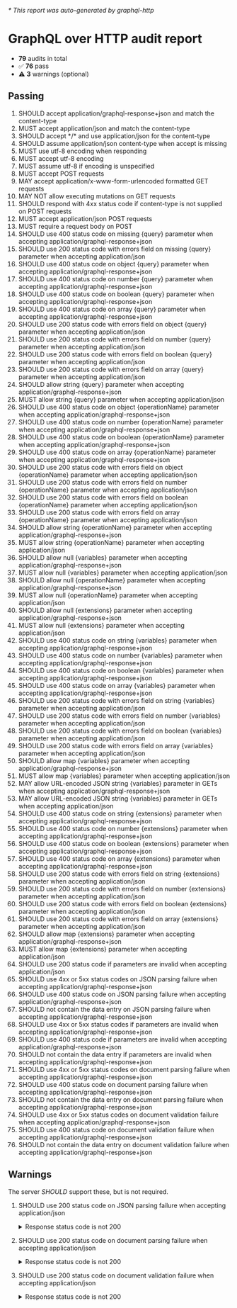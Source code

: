 _* This report was auto-generated by graphql-http_

# GraphQL over HTTP audit report

- **79** audits in total
- ✅ **76** pass
- ⚠️ **3** warnings (optional)

## Passing
1. SHOULD accept application/graphql-response+json and match the content-type
2. MUST accept application/json and match the content-type
3. SHOULD accept \*/\* and use application/json for the content-type
4. SHOULD assume application/json content-type when accept is missing
5. MUST use utf-8 encoding when responding
6. MUST accept utf-8 encoding
7. MUST assume utf-8 if encoding is unspecified
8. MUST accept POST requests
9. MAY accept application/x-www-form-urlencoded formatted GET requests
10. MAY NOT allow executing mutations on GET requests
11. SHOULD respond with 4xx status code if content-type is not supplied on POST requests
12. MUST accept application/json POST requests
13. MUST require a request body on POST
14. SHOULD use 400 status code on missing {query} parameter when accepting application/graphql-response+json
15. SHOULD use 200 status code with errors field on missing {query} parameter when accepting application/json
16. SHOULD use 400 status code on object {query} parameter when accepting application/graphql-response+json
17. SHOULD use 400 status code on number {query} parameter when accepting application/graphql-response+json
18. SHOULD use 400 status code on boolean {query} parameter when accepting application/graphql-response+json
19. SHOULD use 400 status code on array {query} parameter when accepting application/graphql-response+json
20. SHOULD use 200 status code with errors field on object {query} parameter when accepting application/json
21. SHOULD use 200 status code with errors field on number {query} parameter when accepting application/json
22. SHOULD use 200 status code with errors field on boolean {query} parameter when accepting application/json
23. SHOULD use 200 status code with errors field on array {query} parameter when accepting application/json
24. SHOULD allow string {query} parameter when accepting application/graphql-response+json
25. MUST allow string {query} parameter when accepting application/json
26. SHOULD use 400 status code on object {operationName} parameter when accepting application/graphql-response+json
27. SHOULD use 400 status code on number {operationName} parameter when accepting application/graphql-response+json
28. SHOULD use 400 status code on boolean {operationName} parameter when accepting application/graphql-response+json
29. SHOULD use 400 status code on array {operationName} parameter when accepting application/graphql-response+json
30. SHOULD use 200 status code with errors field on object {operationName} parameter when accepting application/json
31. SHOULD use 200 status code with errors field on number {operationName} parameter when accepting application/json
32. SHOULD use 200 status code with errors field on boolean {operationName} parameter when accepting application/json
33. SHOULD use 200 status code with errors field on array {operationName} parameter when accepting application/json
34. SHOULD allow string {operationName} parameter when accepting application/graphql-response+json
35. MUST allow string {operationName} parameter when accepting application/json
36. SHOULD allow null {variables} parameter when accepting application/graphql-response+json
37. MUST allow null {variables} parameter when accepting application/json
38. SHOULD allow null {operationName} parameter when accepting application/graphql-response+json
39. MUST allow null {operationName} parameter when accepting application/json
40. SHOULD allow null {extensions} parameter when accepting application/graphql-response+json
41. MUST allow null {extensions} parameter when accepting application/json
42. SHOULD use 400 status code on string {variables} parameter when accepting application/graphql-response+json
43. SHOULD use 400 status code on number {variables} parameter when accepting application/graphql-response+json
44. SHOULD use 400 status code on boolean {variables} parameter when accepting application/graphql-response+json
45. SHOULD use 400 status code on array {variables} parameter when accepting application/graphql-response+json
46. SHOULD use 200 status code with errors field on string {variables} parameter when accepting application/json
47. SHOULD use 200 status code with errors field on number {variables} parameter when accepting application/json
48. SHOULD use 200 status code with errors field on boolean {variables} parameter when accepting application/json
49. SHOULD use 200 status code with errors field on array {variables} parameter when accepting application/json
50. SHOULD allow map {variables} parameter when accepting application/graphql-response+json
51. MUST allow map {variables} parameter when accepting application/json
52. MAY allow URL-encoded JSON string {variables} parameter in GETs when accepting application/graphql-response+json
53. MAY allow URL-encoded JSON string {variables} parameter in GETs when accepting application/json
54. SHOULD use 400 status code on string {extensions} parameter when accepting application/graphql-response+json
55. SHOULD use 400 status code on number {extensions} parameter when accepting application/graphql-response+json
56. SHOULD use 400 status code on boolean {extensions} parameter when accepting application/graphql-response+json
57. SHOULD use 400 status code on array {extensions} parameter when accepting application/graphql-response+json
58. SHOULD use 200 status code with errors field on string {extensions} parameter when accepting application/json
59. SHOULD use 200 status code with errors field on number {extensions} parameter when accepting application/json
60. SHOULD use 200 status code with errors field on boolean {extensions} parameter when accepting application/json
61. SHOULD use 200 status code with errors field on array {extensions} parameter when accepting application/json
62. SHOULD allow map {extensions} parameter when accepting application/graphql-response+json
63. MUST allow map {extensions} parameter when accepting application/json
64. SHOULD use 200 status code if parameters are invalid when accepting application/json
65. SHOULD use 4xx or 5xx status codes on JSON parsing failure when accepting application/graphql-response+json
66. SHOULD use 400 status code on JSON parsing failure when accepting application/graphql-response+json
67. SHOULD not contain the data entry on JSON parsing failure when accepting application/graphql-response+json
68. SHOULD use 4xx or 5xx status codes if parameters are invalid when accepting application/graphql-response+json
69. SHOULD use 400 status code if parameters are invalid when accepting application/graphql-response+json
70. SHOULD not contain the data entry if parameters are invalid when accepting application/graphql-response+json
71. SHOULD use 4xx or 5xx status codes on document parsing failure when accepting application/graphql-response+json
72. SHOULD use 400 status code on document parsing failure when accepting application/graphql-response+json
73. SHOULD not contain the data entry on document parsing failure when accepting application/graphql-response+json
74. SHOULD use 4xx or 5xx status codes on document validation failure when accepting application/graphql-response+json
75. SHOULD use 400 status code on document validation failure when accepting application/graphql-response+json
76. SHOULD not contain the data entry on document validation failure when accepting application/graphql-response+json

## Warnings
The server _SHOULD_ support these, but is not required.

  1. SHOULD use 200 status code on JSON parsing failure when accepting application/json<br />

      <details>
      <summary>Response status code is not 200</summary>
      
      ```json
      {
        "status": 400,
        "statusText": "Bad Request",
        "headers": {
          "connection": "close",
          "content-length": "57",
          "content-type": "application/json; charset=utf-8",
          "date": "Tue, 17 Jan 2023 22:30:17 GMT"
        },
        "body": {
          "errors": [
            {
              "message": "Unable to parse JSON",
              "path": []
            }
          ]
        }
      }
      ```
      </details>
      
  2. SHOULD use 200 status code on document parsing failure when accepting application/json<br />

      <details>
      <summary>Response status code is not 200</summary>
      
      ```json
      {
        "status": 400,
        "statusText": "Bad Request",
        "headers": {
          "connection": "close",
          "content-length": "95",
          "content-type": "application/json; charset=utf-8",
          "date": "Tue, 17 Jan 2023 22:30:17 GMT"
        },
        "body": {
          "errors": [
            {
              "message": "Operation of this type is not allowed and has been blocked",
              "path": []
            }
          ]
        }
      }
      ```
      </details>
      
  3. SHOULD use 200 status code on document validation failure when accepting application/json<br />

      <details>
      <summary>Response status code is not 200</summary>
      
      ```json
      {
        "status": 400,
        "statusText": "Bad Request",
        "headers": {
          "connection": "close",
          "content-length": "95",
          "content-type": "application/json; charset=utf-8",
          "date": "Tue, 17 Jan 2023 22:30:17 GMT"
        },
        "body": {
          "errors": [
            {
              "message": "Operation of this type is not allowed and has been blocked",
              "path": []
            }
          ]
        }
      }
      ```
      </details>
      

